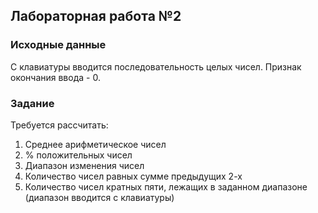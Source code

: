 ## Лабораторная работа №2

### Исходные данные
С клавиатуры вводится последовательность целых чисел. Признак окончания ввода - 0.

### Задание
Требуется рассчитать:
1. Среднее арифметическое чисел
2. % положительных чисел
3. Диапазон изменения чисел
4. Количество чисел равных сумме предыдущих 2-х
5. Количество чисел кратных пяти, лежащих в заданном диапазоне (диапазон вводится с клавиатуры)
